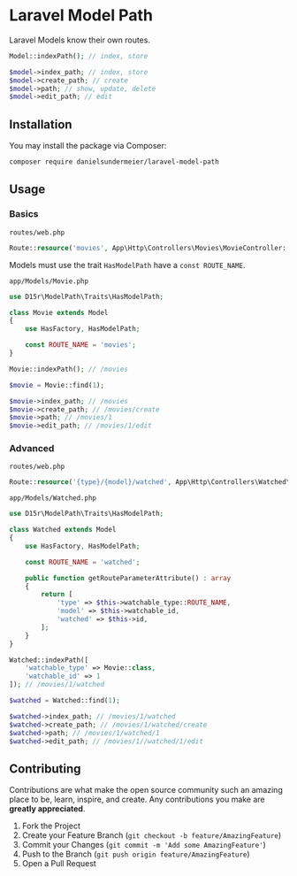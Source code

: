 # Laravel Model Path

Laravel Models know their own routes.

```php
Model::indexPath(); // index, store

$model->index_path; // index, store
$model->create_path; // create
$model->path; // show, update, delete
$model->edit_path; // edit
```

## Installation

You may install the package via Composer:

```
composer require danielsundermeier/laravel-model-path
```

## Usage

### Basics

`routes/web.php`

```php
Route::resource('movies', App\Http\Controllers\Movies\MovieController::class);
```

Models must use the trait `HasModelPath` have a `const ROUTE_NAME`. 

`app/Models/Movie.php`

```php
use D15r\ModelPath\Traits\HasModelPath;

class Movie extends Model
{
    use HasFactory, HasModelPath;

    const ROUTE_NAME = 'movies';
}
```

```php
Movie::indexPath(); // /movies

$movie = Movie::find(1);

$movie->index_path; // /movies
$movie->create_path; // /movies/create
$movie->path; // /movies/1
$movie->edit_path; // /movies/1/edit
```

### Advanced

`routes/web.php`

```php
Route::resource('{type}/{model}/watched', App\Http\Controllers\Watched\WatchedController::class);
```

`app/Models/Watched.php`

```php
use D15r\ModelPath\Traits\HasModelPath;

class Watched extends Model
{
    use HasFactory, HasModelPath;

    const ROUTE_NAME = 'watched';

    public function getRouteParameterAttribute() : array
    {
        return [
            'type' => $this->watchable_type::ROUTE_NAME,
            'model' => $this->watchable_id,
            'watched' => $this->id,
        ];
    }
}
```

```php
Watched::indexPath([
    'watchable_type' => Movie::class,
    'watchable_id' => 1
]); // /movies/1/watched

$watched = Watched::find(1);

$watched->index_path; // /movies/1/watched
$watched->create_path; // /movies/1/watched/create
$watched->path; // /movies/1/watched/1
$watched->edit_path; // /movies/1//watched/1/edit
```

<!-- CONTRIBUTING -->
## Contributing

Contributions are what make the open source community such an amazing place to be, learn, inspire, and create. Any contributions you make are **greatly appreciated**.

1. Fork the Project
2. Create your Feature Branch (`git checkout -b feature/AmazingFeature`)
3. Commit your Changes (`git commit -m 'Add some AmazingFeature'`)
4. Push to the Branch (`git push origin feature/AmazingFeature`)
5. Open a Pull Request